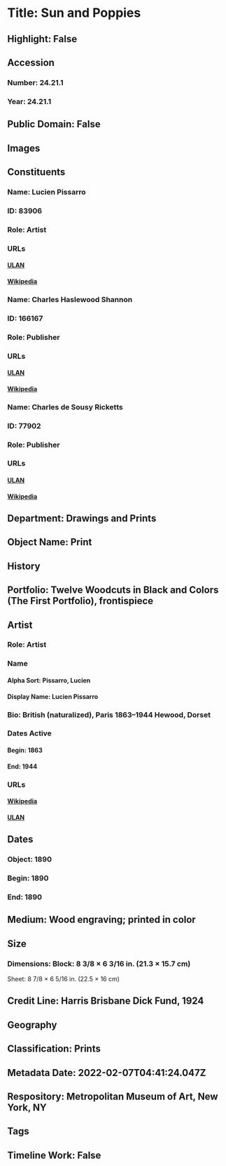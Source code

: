 # Title: Sun and Poppies
## Highlight: False
## Accession
### Number: 24.21.1
### Year: 24.21.1
## Public Domain: False
## Images
## Constituents
### Name: Lucien Pissarro
### ID: 83906
### Role: Artist
### URLs
#### [ULAN](http://vocab.getty.edu/page/ulan/500028996)
#### [Wikipedia](https://www.wikidata.org/wiki/Q964608)
### Name: Charles Haslewood Shannon
### ID: 166167
### Role: Publisher
### URLs
#### [ULAN](http://vocab.getty.edu/page/ulan/500020950)
#### [Wikipedia](https://www.wikidata.org/wiki/Q5078832)
### Name: Charles de Sousy Ricketts
### ID: 77902
### Role: Publisher
### URLs
#### [ULAN](http://vocab.getty.edu/page/ulan/500031282)
#### [Wikipedia](https://www.wikidata.org/wiki/Q2332695)
## Department: Drawings and Prints
## Object Name: Print
## History
## Portfolio: Twelve Woodcuts in Black and Colors (The First Portfolio),  frontispiece
## Artist
### Role: Artist
### Name
#### Alpha Sort: Pissarro, Lucien
#### Display Name: Lucien Pissarro
### Bio: British (naturalized), Paris 1863–1944 Hewood, Dorset
### Dates Active
#### Begin: 1863
#### End: 1944
### URLs
#### [Wikipedia](https://www.wikidata.org/wiki/Q964608)
#### [ULAN](http://vocab.getty.edu/page/ulan/500028996)
## Dates
### Object: 1890
### Begin: 1890
### End: 1890
## Medium: Wood engraving; printed in color
## Size
### Dimensions: Block: 8 3/8 × 6 3/16 in. (21.3 × 15.7 cm)
Sheet: 8 7/8 × 6 5/16 in. (22.5 × 16 cm)
## Credit Line: Harris Brisbane Dick Fund, 1924
## Geography
## Classification: Prints
## Metadata Date: 2022-02-07T04:41:24.047Z
## Respository: Metropolitan Museum of Art, New York, NY
## Tags
## Timeline Work: False
